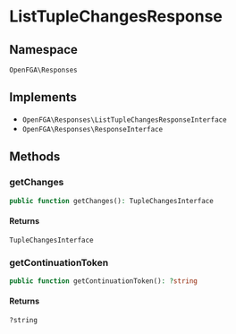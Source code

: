 # ListTupleChangesResponse


## Namespace
`OpenFGA\Responses`

## Implements
* `OpenFGA\Responses\ListTupleChangesResponseInterface`
* `OpenFGA\Responses\ResponseInterface`

## Methods
### getChanges

```php
public function getChanges(): TupleChangesInterface
```



#### Returns
`TupleChangesInterface` 

### getContinuationToken

```php
public function getContinuationToken(): ?string
```



#### Returns
`?string` 

